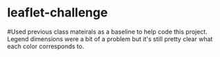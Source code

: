 # leaflet-challenge
#Used previous class mateirals as a baseline to help code this project. Legend dimensions were a bit of a problem but it's still pretty clear what each color corresponds to. 
